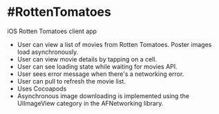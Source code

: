 #RottenTomatoes
==============

iOS Rotten Tomatoes client app

- User can view a list of movies from Rotten Tomatoes.  Poster images load asynchronously.
- User can view movie details by tapping on a cell.
- User can see loading state while waiting for movies API.  
- User sees error message when there's a networking error.  
- User can pull to refresh the movie list.
- Uses Cocoapods
- Asynchronous image downloading is implemented using the UIImageView category in the AFNetworking library.
